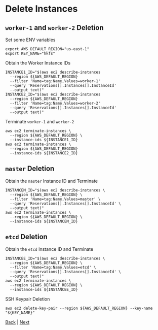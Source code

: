 # Delete Instances

## ```worker-1``` and ```worker-2``` Deletion

Set some ENV variables
```
export AWS_DEFAULT_REGION="us-east-1"
export KEY_NAME="hkfs"
```

Obtain the Worker Instance IDs
```
INSTANCE1_ID="$(aws ec2 describe-instances 
  --region ${AWS_DEFAULT_REGION} 
  --filter 'Name=tag:Name,Values=worker-1' 
  --query 'Reservations[].Instances[].InstanceId' 
  --output text)"
INSTANCE2_ID="$(aws ec2 describe-instances 
  --region ${AWS_DEFAULT_REGION} 
  --filter 'Name=tag:Name,Values=worker-2' 
  --query 'Reservations[].Instances[].InstanceId' 
  --output text)"
```

Terminate ```worker-1``` and ```worker-2```
```
aws ec2 terminate-instances \
  --region ${AWS_DEFAULT_REGION} \
  --instance-ids ${INSTANCE1_ID}
aws ec2 terminate-instances \
  --region ${AWS_DEFAULT_REGION} 
  --instance-ids ${INSTANCE2_ID}
```

## ```master``` Deletion

Obtain the ```master``` Instance ID and Terminate
```
INSTANCEM_ID="$(aws ec2 describe-instances \
  --region ${AWS_DEFAULT_REGION} \
  --filter 'Name=tag:Name,Values=master' \
  --query 'Reservations[].Instances[].InstanceId' \
  --output text)"
aws ec2 terminate-instances \
  --region ${AWS_DEFAULT_REGION} \
  --instance-ids ${INSTANCEM_ID}
```

## ```etcd``` Deletion

Obtain the ```etcd``` Instance ID and Terminate

```
INSTANCEE_ID="$(aws ec2 describe-instances \
  --region ${AWS_DEFAULT_REGION} \
  --filter 'Name=tag:Name,Values=etcd' \
  --query 'Reservations[].Instances[].InstanceId' \
  --output text)"
aws ec2 terminate-instances \
  --region ${AWS_DEFAULT_REGION} \
  --instance-ids ${INSTANCEE_ID}
```

SSH Keypair Deletion
```
aws ec2 delete-key-pair --region ${AWS_DEFAULT_REGION} --key-name "${KEY_NAME}"
```

[Back](/README.md) | [Next](delete-vpc.md)
